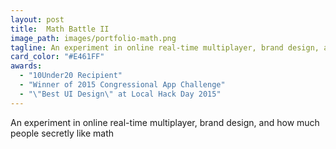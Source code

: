 ```yaml
---
layout: post
title:  Math Battle II
image_path: images/portfolio-math.png
tagline: An experiment in online real-time multiplayer, brand design, and how much people secretly like math
card_color: "#E461FF"
awards:
  - "10Under20 Recipient"
  - "Winner of 2015 Congressional App Challenge"
  - "\"Best UI Design\" at Local Hack Day 2015"
---
```


An experiment in online real-time multiplayer, brand design, and how much people secretly like math
